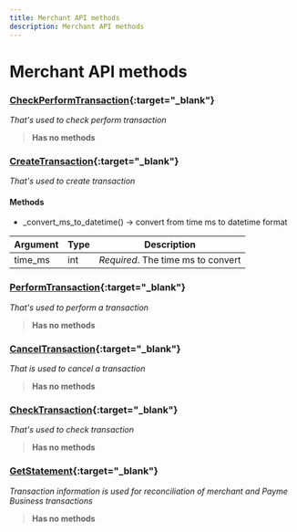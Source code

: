 ```yaml
---
title: Merchant API methods
description: Merchant API methods
---
```


<!-- Google tag (gtag.js) -->
<script async src="https://www.googletagmanager.com/gtag/js?id=G-9BRKYLP6BB"></script>
<script>
  window.dataLayer = window.dataLayer || [];
  function gtag(){dataLayer.push(arguments);}
  gtag('js', new Date());

  gtag('config', 'G-9BRKYLP6BB');
</script>

# Merchant API methods

### [CheckPerformTransaction](https://github.com/PayTechUz/payme-pkg/blob/master/lib/payme/methods/check_perform_transaction.py){:target="_blank"}
_That's used to check perform transaction_
> **Has no methods**


### [CreateTransaction](https://github.com/PayTechUz/payme-pkg/blob/master/lib/payme/methods/create_transaction.py){:target="_blank"}
_That's used to create transaction_


#### Methods
- _convert_ms_to_datetime() -> convert from time ms to datetime format

| Argument | Type | Description                        |
|----------|------|------------------------------------|
| time_ms  | int  | _Required_. The time ms to convert |


### [PerformTransaction](https://github.com/PayTechUz/payme-pkg/blob/master/lib/payme/methods/perform_transaction.py){:target="_blank"}
_That's used to perform a transaction_
> **Has no methods**


### [CancelTransaction](https://github.com/PayTechUz/payme-pkg/blob/master/lib/payme/methods/cancel_transaction.py){:target="_blank"}
_That is used to cancel a transaction_
> **Has no methods**


### [CheckTransaction](https://github.com/PayTechUz/payme-pkg/blob/master/lib/payme/methods/check_transaction.py){:target="_blank"}
_That's used to check transaction_
> **Has no methods**


### [GetStatement](https://github.com/PayTechUz/payme-pkg/blob/master/lib/payme/methods/get_statement.py){:target="_blank"}
_Transaction information is used for reconciliation of merchant and Payme Business transactions_
> **Has no methods**
